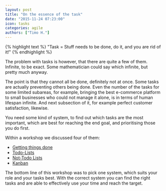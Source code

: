 ```yaml
---
layout: post
title: "On the essence of the task"
date: "2015-11-24 07:23:00"
icon: tasks
categories: agile
authors: ["Timo H."]
---
```


{% highlight text %}
"Task = Stuff needs to be done, do it, and you are rid of it!"
{% endhighlight %}

The problem with tasks is however, that there are quite a few of them.
Infinite, to be exact.
Some mathematician could say which infinite, but pretty much anyway.

The point is that they cannot all be done, definitely not at once.
Some tasks are actually preventing others being done.
Even the number of the tasks for some limited subareas, for example, bringing the best e-commerce platform to small businesses who could not manage it alone, is in terms of human lifespan infinite.
And next subsection of it, for example perfect customer satisfaction, likewise.

You need some kind of system, to find out which tasks are the most important, which are best for reaching the end goal, and prioritising those you do first.

Within a workshop we discussed four of them:

* [Getting things done ](https://en.wikipedia.org/wiki/Getting_Things_Done)
* [Todo-Lists](https://en.wikipedia.org/wiki/Time_management#Task_list_organization)
* [Not-Todo Lists](https://www.pinterest.com/pin/76772368624218376/)
* [Kanban](https://en.wikipedia.org/wiki/Kanban)

The bottom line of this workshop was to pick one system, which suits your role and your tasks best.
With the correct system you can find the right tasks and are able to effectively use your time and reach the target.
